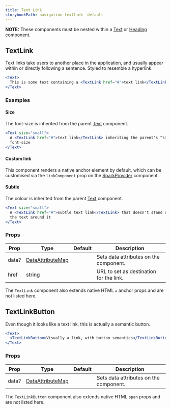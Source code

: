 ```yaml
---
title: Text Link
storybookPath: navigation-textlink--default
---
```


**NOTE:** These components must be nested within a [Text](/package/text) or
[Heading](/package/heading) component.

## TextLink

Text links take users to another place in the application, and usually appear
within or directly following a sentence. Styled to resemble a hyperlink.

```jsx live
<Text>
  This is some text containing a <TextLink href="#">text link</TextLink>
</Text>
```

### Examples

#### Size

The font-size is inherited from the parent [Text](/package/text) component.

```jsx live
<Text size="small">
  A <TextLink href="#">text link</TextLink> inheriting the parent's “small”
  font-size
</Text>
```

#### Custom link

This component renders a native anchor element by default, which can be
customised via the `linkComponent` prop on the [SparkProvider](#todo) component.

#### Subtle

The colour is inherited from the parent [Text](/package/text) component.

```jsx live
<Text size="small">
  A <TextLink href="#">subtle text link</TextLink> that doesn't stand out from
  the text around it
</Text>
```

### Props

| Prop  | Type                                   | Default | Description                             |
| ----- | -------------------------------------- | ------- | --------------------------------------- |
| data? | [DataAttributeMap][data-attribute-map] |         | Sets data attributes on the component.  |
| href  | string                                 |         | URL to set as destination for the link. |

The `TextLink` component also extends native HTML `a` anchor props and are not
listed here.

## TextLinkButton

Even though it looks like a text link, this is actually a semantic button.

```jsx live
<Text>
  <TextLinkButton>Visually a link, with button semantics</TextLinkButton>
</Text>
```

### Props

| Prop  | Type                                   | Default | Description                            |
| ----- | -------------------------------------- | ------- | -------------------------------------- |
| data? | [DataAttributeMap][data-attribute-map] |         | Sets data attributes on the component. |

The `TextLinkButton` component also extends native HTML `span` props and are not
listed here.

[data-attribute-map]:
  https://bitbucket.org/brighte-energy/energy/src/14a694872cc43bb454981bada65f5f12b56f77c9/spark-web/packages/utils-spark/src/buildDataAttributes.ts#spark-web/packages/utils-spark/src/buildDataAttributes.ts-1
